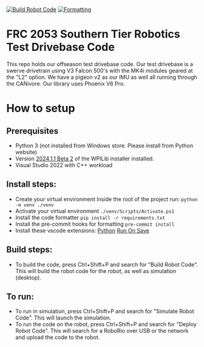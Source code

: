 [![Build Robot Code](https://github.com/frc2053/testdrivebase/actions/workflows/build.yml/badge.svg)](https://github.com/frc2053/testdrivebase/actions/workflows/build.yml)
[![Formatting](https://github.com/frc2053/testdrivebase/actions/workflows/format.yml/badge.svg)](https://github.com/frc2053/testdrivebase/actions/workflows/format.yml)

# FRC 2053 Southern Tier Robotics Test Drivebase Code

This repo holds our offseason test drivebase code. Our test drivebase is a swerve drivetrain using V3 Falcon 500's with the MK4i modules geared at the "L2" option. We have a pigeon v2 as our IMU as well all running through the CANivore. Our library uses Phoenix V6 Pro.

# How to setup

## Prerequisites
- Python 3 (not installed from Windows store. Please install from Python website)
- Version [2024.1.1 Beta 2](https://github.com/wpilibsuite/allwpilib/releases/tag/v2024.1.1-beta-2) of the WPILib installer installed.
- Visual Studio 2022 with C++ workload

## Install steps: 
- Create your virtual environment
    Inside the root of the project run:
    `python -m venv ./venv`
- Activate your virtual environment
    `./venv/Scripts/Activate.ps1`
- Install the code formatter
    `pip install -r requirements.txt`
- Install the pre-commit hooks for formatting
    `pre-commit install`
- Install these vscode extensions:
    [Python](vscode:extension/ms-python.python)
    [Run On Save](vscode:extension/emeraldwalk.RunOnSave)

## Build steps:
- To build the code, press Ctrl+Shift+P and search for "Build Robot Code". This will build the robot code for the robot, as well as simulation (desktop).

## To run:
- To run in simulation, press Ctrl+Shift+P and search for "Simulate Robot Code". This will launch the simulation.
- To run the code on the robot, press Ctrl+Shift+P and search for "Deploy Robot Code". This will search for a RoboRio over USB or the network and upload the code to the robot.